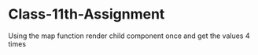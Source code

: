 # Class-11th-Assignment
Using the map function render child component once and get the values 4 times
